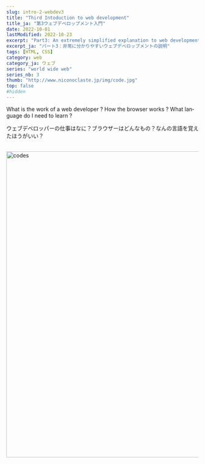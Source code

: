 ```yaml
---
slug: intro-2-webdev3
title: "Third Intoduction to web development"
title_ja: "第3ウェブデベロップメント入門"
date: 2022-10-01
lastModified: 2022-10-23
excerpt: "Part3: An extremely simplified explanation to web development."
excerpt_ja: "パート3：非常に分かりやすいウェブデベロップメントの説明"
tags: [HTML, CSS]
category: web
category_ja: ウェブ
series: "world wide web"
series_nb: 3
thumb: "http://www.niconoclaste.jp/img/code.jpg"
top: false
#hidden
---
```

<p lang="en">What is the work of a web developer ? How the browser works ? What language do I need to learn ?</p>
<p lang="ja">ウェブデベロッパーの仕事はなに？ブラウザーはどんなもの？なんの言語を覚えたほうがいい？</p>
<br>
<img src="http://www.niconoclaste.jp/img/code.jpg" alt="codes" width="800" class="img">